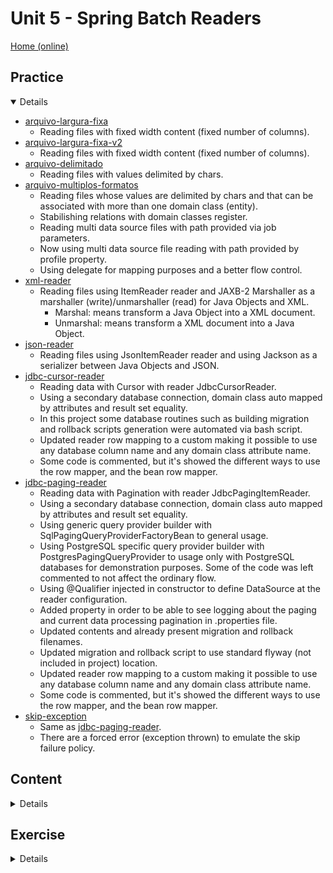 # Unit 5 - Spring Batch Readers
[Home (online)](https://github.com/rudiantoni/learn-spring-batch)

## Practice

<details open><summary>Details</summary>

- [arquivo-largura-fixa](practice/arquivo-largura-fixa)
    - Reading files with fixed width content (fixed number of columns).
- [arquivo-largura-fixa-v2](practice/arquivo-largura-fixa-v2)
    - Reading files with fixed width content (fixed number of columns).
- [arquivo-delimitado](practice/arquivo-delimitado)
    - Reading files with values delimited by chars.
- [arquivo-multiplos-formatos](practice/arquivo-multiplos-formatos)
    - Reading files whose values are delimited by chars and that can be associated with more than one domain class (entity).
    - Stabilishing relations with domain classes register.
    - Reading multi data source files with path provided via job parameters.
    - Now using multi data source file reading with path provided by profile property.
    - Using delegate for mapping purposes and a better flow control.
- [xml-reader](practice/xml-reader)
    - Reading files using ItemReader reader and JAXB-2 Marshaller as a marshaller (write)/unmarshaller (read) for Java Objects and XML.
        - Marshal: means transform a Java Object into a XML document.
        - Unmarshal: means transform a XML document into a Java Object.
- [json-reader](practice/json-reader)
    - Reading files using JsonItemReader reader and using Jackson as a serializer between Java Objects and JSON.
- [jdbc-cursor-reader](practice/jdbc-cursor-reader)
    - Reading data with Cursor with reader JdbcCursorReader.
    - Using a secondary database connection, domain class auto mapped by attributes and result set equality.
    - In this project some database routines such as building migration and rollback scripts generation were automated via bash script.
    - Updated reader row mapping to a custom making it possible to use any database column name and any domain class attribute name.
    - Some code is commented, but it's showed the different ways to use the row mapper, and the bean row mapper.
- [jdbc-paging-reader](practice/jdbc-paging-reader)
    - Reading data with Pagination with reader JdbcPagingItemReader.
    - Using a secondary database connection, domain class auto mapped by attributes and result set equality.
    - Using generic query provider builder with SqlPagingQueryProviderFactoryBean to general usage.
    - Using PostgreSQL specific query provider builder with PostgresPagingQueryProvider to usage only with PostgreSQL databases for demonstration purposes. Some of the code was left commented to not affect the ordinary flow.
    - Using @Qualifier injected in constructor to define DataSource at the reader configuration.
    - Added property in order to be able to see logging about the paging and current data processing pagination in .properties file.
    - Updated contents and already present migration and rollback filenames.
    - Updated migration and rollback script to use standard flyway (not included in project) location.
    - Updated reader row mapping to a custom making it possible to use any database column name and any domain class attribute name.
    - Some code is commented, but it's showed the different ways to use the row mapper, and the bean row mapper.
- [skip-exception](practice/skip-exception)
    - Same as [jdbc-paging-reader](practice/jdbc-paging-reader).
    - There are a forced error (exception thrown) to emulate the skip failure policy.

</details>

## Content

<details><summary>Details</summary>

- [ArquivoLarguraFixaJob](content/ArquivoLarguraFixaJob)
    - Reading files with fixed width content (fixed number of columns).
- [ArquivoLarguraFixaJob-v2](content/ArquivoLarguraFixaJob-v2)
    - Reading files with fixed width content (fixed number of columns).
- [ArquivoDelimitadoJob](content/ArquivoDelimitadoJob)
    - Reading files with values delimited by chars.
- [ArquivoMultiplosFormatosJob](content/ArquivoMultiplosFormatosJob)
    - Reading files whose values are delimited by chars and that can be associated with more than one domain class (entity).
- [ArquivoMultiplosFormatosJob-v2](content/ArquivoMultiplosFormatosJob-v2)
    - Reading multi data source files with path provided via job parameters.
- [JdbcCursorReaderJob](content/JdbcCursorReaderJob)
    - Reading data from a database with a cursor based JDBC reader.
    - No result set remapping to the domain class.
- [JdbcPagingReaderJob](content/JdbcPagingReaderJob)
    - Reading data from a database with a paging based JDBC reader.
    - No result set remapping to the domain class.
- [SkipExceptionJob](content/SkipExceptionJob)
    - Reading data from a database with a paging based JDBC reader.
    - Result set remapped to the domain class.
    - Usage of skip failure tolerance

</details>

## Exercise

<details><summary>Details</summary>

- [budget-statement-exercise](exercise/T6-budget-statement-Resposta/budget-statement-exercise)
    - Project reading data from multiple files and returning custom objects to the writer with the usage of delegate.

</details>

